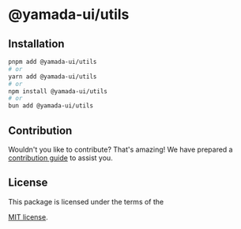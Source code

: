 # @yamada-ui/utils

## Installation

```sh
pnpm add @yamada-ui/utils
# or
yarn add @yamada-ui/utils
# or
npm install @yamada-ui/utils
# or
bun add @yamada-ui/utils
```

## Contribution

Wouldn't you like to contribute? That's amazing! We have prepared a [contribution guide](https://github.com/yamada-ui/yamada-ui/blob/main/CONTRIBUTING.md) to assist you.

## License

This package is licensed under the terms of the

[MIT license](https://github.com/yamada-ui/yamada-ui/blob/main/LICENSE).
